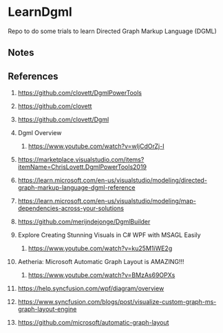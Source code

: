 # LearnDgml
Repo to do some trials to learn Directed Graph Markup Language (DGML)

## Notes

## References

1. https://github.com/clovett/DgmlPowerTools

2. https://github.com/clovett

3. https://github.com/clovett/Dgml

4. Dgml Overview 

   1. https://www.youtube.com/watch?v=wIjCdOrZj-I

5. https://marketplace.visualstudio.com/items?itemName=ChrisLovett.DgmlPowerTools2019

6. https://learn.microsoft.com/en-us/visualstudio/modeling/directed-graph-markup-language-dgml-reference

7. https://learn.microsoft.com/en-us/visualstudio/modeling/map-dependencies-across-your-solutions

8. https://github.com/merijndejonge/DgmlBuilder

9. Explore Creating Stunning Visuals in C# WPF with MSAGL Easily
   1.  https://www.youtube.com/watch?v=ku25M1iWE2g

10. Aetheria: Microsoft Automatic Graph Layout is AMAZING!!!
    1.  https://www.youtube.com/watch?v=BMzAs69OPXs

11. https://help.syncfusion.com/wpf/diagram/overview

12. https://www.syncfusion.com/blogs/post/visualize-custom-graph-ms-graph-layout-engine

13. https://github.com/microsoft/automatic-graph-layout

